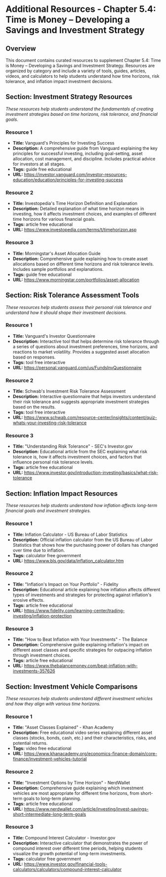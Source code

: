 # Additional Resources - Chapter 5.4: Time is Money – Developing a Savings and Investment Strategy

## Overview
This document contains curated resources to supplement Chapter 5.4: Time is Money – Developing a Savings and Investment Strategy. Resources are organized by category and include a variety of tools, guides, articles, videos, and calculators to help students understand how time horizons, risk tolerance, and inflation impact investment decisions.

## Section: Investment Strategy Resources
*These resources help students understand the fundamentals of creating investment strategies based on time horizons, risk tolerance, and financial goals.*

### Resource 1
- **Title:** Vanguard's Principles for Investing Success
- **Description:** A comprehensive guide from Vanguard explaining the key principles for successful investing, including goal-setting, asset allocation, cost management, and discipline. Includes practical advice for investors at all stages.
- **Tags:** guide free educational
- **URL:** https://investor.vanguard.com/investor-resources-education/education/principles-for-investing-success

### Resource 2
- **Title:** Investopedia's Time Horizon Definition and Explanation
- **Description:** Detailed explanation of what time horizon means in investing, how it affects investment choices, and examples of different time horizons for various financial goals.
- **Tags:** article free educational
- **URL:** https://www.investopedia.com/terms/t/timehorizon.asp

### Resource 3
- **Title:** Morningstar's Asset Allocation Guide
- **Description:** Comprehensive guide explaining how to create asset allocations based on different time horizons and risk tolerance levels. Includes sample portfolios and explanations.
- **Tags:** guide free educational
- **URL:** https://www.morningstar.com/portfolios/asset-allocation

## Section: Risk Tolerance Assessment Tools
*These resources help students assess their personal risk tolerance and understand how it should shape their investment decisions.*

### Resource 1
- **Title:** Vanguard's Investor Questionnaire
- **Description:** Interactive tool that helps determine risk tolerance through a series of questions about investment preferences, time horizons, and reactions to market volatility. Provides a suggested asset allocation based on responses.
- **Tags:** tool free interactive
- **URL:** https://personal.vanguard.com/us/FundsInvQuestionnaire

### Resource 2
- **Title:** Schwab's Investment Risk Tolerance Assessment
- **Description:** Interactive questionnaire that helps investors understand their risk tolerance and suggests appropriate investment strategies based on the results.
- **Tags:** tool free interactive
- **URL:** https://www.schwab.com/resource-center/insights/content/quiz-whats-your-investing-risk-tolerance

### Resource 3
- **Title:** "Understanding Risk Tolerance" - SEC's Investor.gov
- **Description:** Educational article from the SEC explaining what risk tolerance is, how it affects investment choices, and factors that influence personal risk tolerance levels.
- **Tags:** article free educational
- **URL:** https://www.investor.gov/introduction-investing/basics/what-risk-tolerance

## Section: Inflation Impact Resources
*These resources help students understand how inflation affects long-term financial goals and investment strategies.*

### Resource 1
- **Title:** Inflation Calculator - US Bureau of Labor Statistics
- **Description:** Official inflation calculator from the US Bureau of Labor Statistics that shows how the purchasing power of dollars has changed over time due to inflation.
- **Tags:** calculator free government
- **URL:** https://www.bls.gov/data/inflation_calculator.htm

### Resource 2
- **Title:** "Inflation's Impact on Your Portfolio" - Fidelity
- **Description:** Educational article explaining how inflation affects different types of investments and strategies for protecting against inflation's erosive effects.
- **Tags:** article free educational
- **URL:** https://www.fidelity.com/learning-center/trading-investing/inflation-protection

### Resource 3
- **Title:** "How to Beat Inflation with Your Investments" - The Balance
- **Description:** Comprehensive guide explaining inflation's impact on different asset classes and specific strategies for outpacing inflation through investment choices.
- **Tags:** article free educational
- **URL:** https://www.thebalancemoney.com/beat-inflation-with-investments-357626

## Section: Investment Vehicle Comparisons
*These resources help students understand different investment vehicles and how they align with various time horizons.*

### Resource 1
- **Title:** "Asset Classes Explained" - Khan Academy
- **Description:** Free educational video series explaining different asset classes (stocks, bonds, cash, etc.) and their characteristics, risks, and potential returns.
- **Tags:** video free educational
- **URL:** https://www.khanacademy.org/economics-finance-domain/core-finance/investment-vehicles-tutorial

### Resource 2
- **Title:** "Investment Options by Time Horizon" - NerdWallet
- **Description:** Comprehensive guide explaining which investment vehicles are most appropriate for different time horizons, from short-term goals to long-term planning.
- **Tags:** article free educational
- **URL:** https://www.nerdwallet.com/article/investing/invest-savings-short-intermediate-long-term-goals

### Resource 3
- **Title:** Compound Interest Calculator - Investor.gov
- **Description:** Interactive calculator that demonstrates the power of compound interest over different time periods, helping students visualize the growth potential of long-term investments.
- **Tags:** calculator free government
- **URL:** https://www.investor.gov/financial-tools-calculators/calculators/compound-interest-calculator